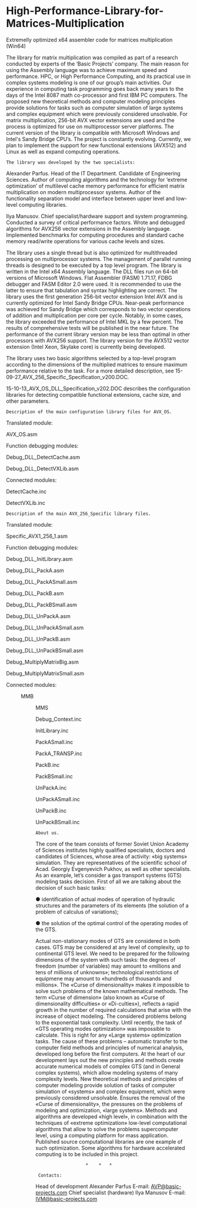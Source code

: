 # High-Performance-Library-for-Matrices-Multiplication
Extremelly optimized x64 assembler code for matrices multiplication (Win64)

The library for matrix multiplication was compiled as part of a research   conducted by experts of the ‘Basic Projects’ company. The main reason for using the Assembly language was to achieve maximum speed and performance. HPC, or High Performance Computing, and its practical use in complex systems modeling is one of our group’s main activities. Our experience in computing task programming goes back many years to the days of the Intel 8087 math co-processor and first IBM PC computers. The proposed new theoretical methods and computer modeling principles provide solutions for tasks such as computer simulation of large systems and complex equipment which were previously considered unsolvable.
For matrix multiplication, 256-bit AVX vector extensions are used and the process is optimized for use on multiprocessor server platforms. The current version of the library is compatible with Microsoft Windows and Intel's Sandy Bridge CPU’s. The project is constantly evolving. Currently, we plan to implement the support for new functional extensions (AVX512) and Linux as well as expand computing operations.

    The library was developed by the two specialists:

Alexander Parfus. Head of the IT Department. Candidate of Engineering Sciences. Author of computing algorithms and the technology for ‘extreme optimization’ of multilevel cache memory performance for efficient matrix multiplication on modern multiprocessor systems. Author of the functionality separation model and interface between upper level and low-level computing libraries.

Ilya Manusov. Chief specialist/hardware support and system programming. Conducted a survey of critical performance factors. Wrote and debugged algorithms for AVX256 vector extensions in the Assembly language. Implemented benchmarks for computing procedures and standard cache memory read/write operations for various cache levels and sizes.

The library uses a single thread but is also optimized for multithreaded processing on multiprocessor systems. The management of parallel running threads is designed to be executed by a top level program. 
The library is written in the Intel x64 Assembly language. The DLL files run on 64-bit versions of Microsoft Windows. Flat Assembler (FASM) 1.71.17,  FDBG debugger and FASM Editor 2.0 were used. It is recommended to use the latter to ensure that tabulation and syntax highlighting are correct.
The library uses the first generation 256-bit vector extension Intel AVX and is currently optimized for Intel Sandy Bridge CPUs. Near-peak performance was achieved for Sandy Bridge which corresponds to two vector operations of addition and multiplication per core per cycle. Notably, in some cases, the library exceeded the performance of Intel MKL by a few percent. The results of comprehensive tests will be published in the near future. The performance of the current library version may be less than optimal in other processors with AVX256 support. The library version for the AVX512 vector extension (Intel Xeon, Skylake core) is currently being developed.

The library uses two basic algorithms selected by a top-level program according to the dimensions of the multiplied matrices to ensure maximum performance relative to the task. For a more detailed description, see 
15-09-27_AVX_256_Specific_Specification_v200.DOC.

15-10-13_AVX_OS_DLL_Specification_v202.DOC describes the configuration libraries for detecting compatible functional extensions, cache size, and other parameters.

    Description of the main configuration library files for AVX_OS.

Translated module:

AVX_OS.asm

Function debugging modules:

Debug_DLL_DetectCache.asm

Debug_DLL_DetectVXLib.asm

Connected modules:

DetectCache.inc

DetectVXLib.inc

    Description of the main AVX_256_Specific library files.
    
Translated module:

Specific_AVX1_256_1.asm

Function debugging modules:

Debug_DLL_InitLibrary.asm

Debug_DLL_PackA.asm

Debug_DLL_PackASmall.asm

Debug_DLL_PackB.asm

Debug_DLL_PackBSmall.asm

Debug_DLL_UnPackA.asm

Debug_DLL_UnPackASmall.asm

Debug_DLL_UnPackB.asm

Debug_DLL_UnPackBSmall.asm

Debug_MultiplyMatrixBig.asm

Debug_MultiplyMatrixSmall.asm

Connected modules:

<DIR> MMB

<DIR> MMS

Debug_Context.inc

InitLibrary.inc

PackASmall.inc

PackA_TRANSP.inc

PackB.inc

PackBSmall.inc

UnPackA.inc

UnPackASmall.inc

UnPackB.inc

UnPackBSmall.inc

    About us.
    
The core of the team consists of former Soviet Union Academy of Sciences institutes highly qualified specialists, doctors and candidates of Sciences, whose area of activity: «big systems» simulation. They are representatives of the scientific school of Acad. Georgiy Evgenyevich Pukhov, as well as other specialists.
As an example, let’s consider a gas transport systems (GTS) modeling tasks decision. First of all we are talking about the decision of such basic tasks:

●	identification of actual modes of operation of hydraulic structures and the parameters of its elements (the solution of a problem of calculus of variations);

●	the solution of the optimal control of the operating modes of the GTS.

Actual non-stationary modes of GTS are considered in both cases. GTS may be considered at any level of complexity, up to continental GTS level.
We need to be prepared for the following dimensions of the system with such tasks: the degrees of freedom (number of variables) may amount to «millions and tens of millions of unknowns»; technological restrictions of equipmenе may amount to «hundreds of thousands and millions».
The «Curse of dimensionality» makes it impossible to solve such problems of the known mathematical methods.
The term «Curse of dimension» (also known as «Curse of dimensionality difficulties» or «Di-culties»), reflects a rapid growth in the number of required calculations that arise with the increase of object modeling. The considered problems belong to the exponential task complexity.
Until recently, the task of «GTS operating modes optimization» was impossible to calculate. This is right for any «Large systems» optimization tasks. The cause of these problems – automatic transfer to the computer field methods and principles of numerical analysis, developed long before the first computers.
At the heart of our development lays out the new principles and methods create accurate numerical models of complex GTS (and in General complex systems), which allow modeling systems of many complexity levels. New theoretical methods and principles of computer modeling provide solution of tasks of computer simulation of «systems» and complex equipment, which were previously considered unsolvable.
Ensures the removal of the «Curse of dimensionality», the pressures on the problems of modeling and optimization, «large systems».
Methods and algorithms are developed «high level», in combination with the techniques of «extreme optimization» low-level computational algorithms that allow to solve the problems supercomputer level, using a computing platform for mass application.
Published source computational libraries are one example of such optimization.
Some algorithms for hardware accelerated computing is to be included in this project.

                       *	*	*

     Contacts: 
Head of development Alexander Parfus
		E-mail:  AVP@basic-projects.com
Chief specialist (hardware) Ilya Manusov
		E-mail:  IVM@basic-projects.com

